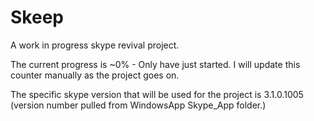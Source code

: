 # Skeep
A work in progress skype revival project.

The current progress is 
~0% - Only have just started.
I will update this counter manually as the project goes on.

The specific skype version that will be used for the project is 3.1.0.1005 (version number pulled from WindowsApp Skype_App folder.)
